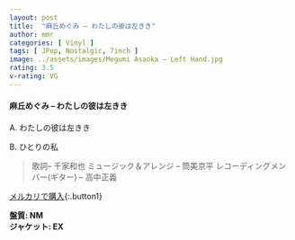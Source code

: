 ```yaml
---
layout: post
title:  "麻丘めぐみ – わたしの彼は左きき"
author: mmr
categories: [ Vinyl ]
tags: [ JPop, Nostalgic, 7inch ]
image: ../assets/images/Megumi Asaoka – Left Hand.jpg
rating: 3.5
v-rating: VG
---
```


#### 麻丘めぐみ – わたしの彼は左きき

A. わたしの彼は左きき

B. ひとりの私

> 歌詞– 千家和也
ミュージック＆アレンジ – 筒美京平
レコーディングメンバー(ギター) – 高中正義

[メルカリで購入](https://jp.mercari.com/item/m39210707763){:.button1}

<div class="mt-4 mb-4 d-flex align-items-center">
<strong class="mr-1">盤質: NM</strong>
</div>
<div class="mt-4 mb-4 d-flex align-items-center">
<strong class="mr-1">ジャケット: EX</strong>
</div>
